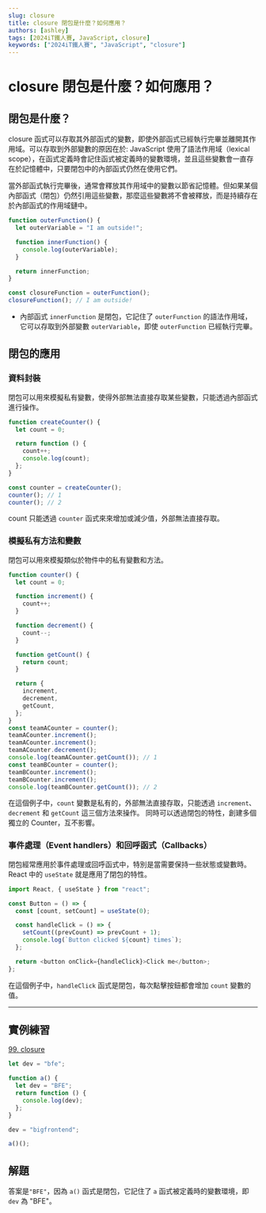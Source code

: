 ```yaml
---
slug: closure
title: closure 閉包是什麼？如何應用？
authors: [ashley]
tags: [2024iT鐵人賽, JavaScript, closure]
keywords: ["2024iT鐵人賽", "JavaScript", "closure"]
---
```


# closure 閉包是什麼？如何應用？

## 閉包是什麼？

closure 函式可以存取其外部函式的變數，即使外部函式已經執行完畢並離開其作用域。可以存取到外部變數的原因在於: JavaScript 使用了語法作用域（lexical scope），在函式定義時會記住函式被定義時的變數環境，並且這些變數會一直存在於記憶體中，只要閉包中的內部函式仍然在使用它們。

當外部函式執行完畢後，通常會釋放其作用域中的變數以節省記憶體。但如果某個內部函式（閉包）仍然引用這些變數，那麼這些變數將不會被釋放，而是持續存在於內部函式的作用域鏈中。

```js
function outerFunction() {
  let outerVariable = "I am outside!";

  function innerFunction() {
    console.log(outerVariable);
  }

  return innerFunction;
}

const closureFunction = outerFunction();
closureFunction(); // I am outside!
```

- 內部函式 `innerFunction` 是閉包，它記住了 `outerFunction` 的語法作用域，它可以存取到外部變數 `outerVariable`，即使 `outerFunction` 已經執行完畢。

## 閉包的應用

### 資料封裝

閉包可以用來模擬私有變數，使得外部無法直接存取某些變數，只能透過內部函式進行操作。

```js
function createCounter() {
  let count = 0;

  return function () {
    count++;
    console.log(count);
  };
}

const counter = createCounter();
counter(); // 1
counter(); // 2
```

count 只能透過 `counter` 函式來來增加或減少值，外部無法直接存取。

### 模擬私有方法和變數

閉包可以用來模擬類似於物件中的私有變數和方法。

```js
function counter() {
  let count = 0;

  function increment() {
    count++;
  }

  function decrement() {
    count--;
  }

  function getCount() {
    return count;
  }

  return {
    increment,
    decrement,
    getCount,
  };
}
const teamACounter = counter();
teamACounter.increment();
teamACounter.increment();
teamACounter.decrement();
console.log(teamACounter.getCount()); // 1
const teamBCounter = counter();
teamBCounter.increment();
teamBCounter.increment();
console.log(teamBCounter.getCount()); // 2
```

在這個例子中，`count` 變數是私有的，外部無法直接存取，只能透過 `increment`、`decrement` 和 `getCount` 這三個方法來操作。
同時可以透過閉包的特性，創建多個獨立的 Counter，互不影響。

### 事件處理（Event handlers）和回呼函式（Callbacks）

閉包經常應用於事件處理或回呼函式中，特別是當需要保持一些狀態或變數時。
React 中的 `useState` 就是應用了閉包的特性。

```js
import React, { useState } from "react";

const Button = () => {
  const [count, setCount] = useState(0);

  const handleClick = () => {
    setCount((prevCount) => prevCount + 1);
    console.log(`Button clicked ${count} times`);
  };

  return <button onClick={handleClick}>Click me</button>;
};
```

在這個例子中，`handleClick` 函式是閉包，每次點擊按鈕都會增加 `count` 變數的值。

---

## 實例練習

[99. closure](https://bigfrontend.dev/quiz/closure-1)

```js
let dev = "bfe";

function a() {
  let dev = "BFE";
  return function () {
    console.log(dev);
  };
}

dev = "bigfrontend";

a()();
```

## 解題

答案是`"BFE"`，因為 `a()` 函式是閉包，它記住了 `a` 函式被定義時的變數環境，即 `dev` 為 "BFE"。
